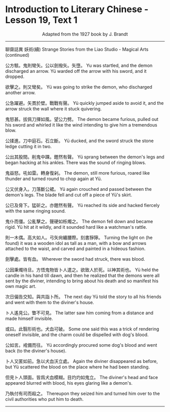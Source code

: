 # Introduction to Literary Chinese - Lesson 19, Text 1

<center>Adapted from the 1927 book by J. Brandt</center>

---

聊齋誌異 妖術(續)
Strange Stories from the Liao Studio - Magical Arts (continued)

公方駭。鬼則彎矢。公以劍撥矢。矢墮。
Yu was startled, and the demon discharged an arrow. Yü warded off the arrow with his sword, and it dropped.

欲擊之。則又彎矣。
Yü was going to strike the demon, who discharged another arrow.

公急躍避。矢貫於壁。戰戰有聲。
Yü quickly jumped aside to avoid it, and the arrow struck the wall where it stuck quivering.

鬼怒甚。拔佩刀揮如風。望公力劈。
The demon became furious, pulled out his sword and whirled it like the wind intending to give him a tremendous blow.

公揉進。刀中庭石。石立斷。
Yü ducked, and the sword struck the stone ledge cutting it in two.

公出其股間。削鬼中踝。鏗然有聲。
Yü sprang between the demon's legs and began hacking at his ankles. There was the sound of ringing blows.

鬼益怒。吼如雷。轉身復剁。
The demon, still more furious, roared like thunder and turned round to chop again at Yü.

公又伏身入。刀落斷公裙。
Yü again crouched and passed between the demon's legs. The blade fell and cut off a piece of Yü's skirt.

公已及脅下。猛斫之。亦鏗然有聲。
Yü reached its side and hacked fiercely with the same ringing sound.

鬼仆而僵。公亂擊之。聲硬如栎燭之。
The demon fell down and became rigid. Yü hit at it wildly, and it sounded hard like a watchman's rattle.

則一木偶。高大如人。弓矢尙纏腰際。刻書猙獰。
Turning the light on (he found) it was a wooden idol as tall as a man, with a bow and arrows attached to the waist, and carved and painted in a hideous fashion.

劍擊處。皆有血。
Wherever the sword had struck, there was blood.

公因秉燭待旦。方悟鬼物皆卜人遣之。欲致人於死。以神其術也。
Yü held the candle in his hand till dawn, and then he realized that the demons were all sent by the diviner, intending to bring about his death and so manifest his own magic art.

次日偏告交知。與共詣卜所。
The next day Yü told the story to all his friends and went with them to the diviner's house.

ト人遙見公。瞥不可見。
The latter saw him coming from a distance and made himself invisible.

或曰。此翳形術也。犬血可破。
Some one said this was a trick of rendering oneself invisible, and the charm could be dispelled with dog's blood.

公如言。戒備而往。
Yü accordingly procured some dog's blood and went back (to the diviner's house).

卜人又匿如前。急以犬血沃立處。
Again the diviner disappeared as before, but Yü scattered the blood on the place where he had been standing.

但見ト人頭面。皆爲犬血模糊。目灼灼如鬼立。
The diviner's head and face appeared blurred with blood, his eyes glaring like a demon's.

乃執付有司而殺之。
Thereupon they seized him and turned him over to the civil authorities who put him to death.

---
